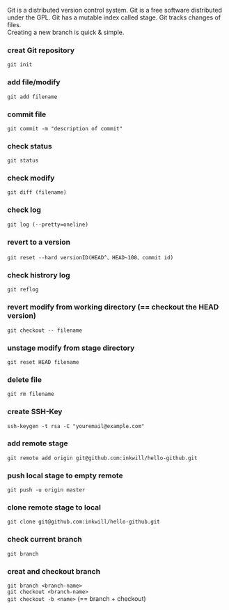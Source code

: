 Git is a distributed version control system.
Git is a free software distributed under the GPL.
Git has a mutable index called stage. 
Git tracks changes of files.  
Creating a new branch is quick & simple.  

### creat Git repository 
`git init`  

### add file/modify  
`git add filename`  

### commit file  
`git commit -m "description of commit" `  

### check status  
`git status`  

### check modify  
`git diff (filename)`  

### check log  
`git log (--pretty=oneline)`  

### revert to a version  
`git reset --hard versionID(HEAD^、HEAD~100、commit id)`  

### check histrory log  
`git reflog`  

### revert modify from working directory (== checkout the HEAD version)  
`git checkout -- filename`  

### unstage modify from stage directory  
`git reset HEAD filename`  

### delete file  
`git rm filename`  

### create SSH-Key 
`ssh-keygen -t rsa -C "youremail@example.com"`  

### add remote stage  
`git remote add origin git@github.com:inkwill/hello-github.git`  

### push local stage to empty remote  
`git push -u origin master`  

### clone remote stage to local  
`git clone git@github.com:inkwill/hello-github.git`  

### check current branch  
`git branch`  

### creat and checkout branch  
`git branch <branch-name>`  
`git checkout <branch-name>`  
`git checkout -b <name>` (== branch + checkout)  
